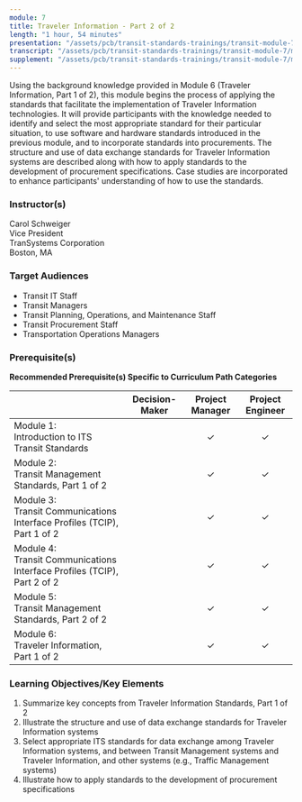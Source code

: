 ```yaml
---
module: 7
title: Traveler Information - Part 2 of 2
length: "1 hour, 54 minutes"
presentation: "/assets/pcb/transit-standards-trainings/transit-module-7/mt7ppt.pdf"
transcript: "/assets/pcb/transit-standards-trainings/transit-module-7/mt7trans.pdf"
supplement: "/assets/pcb/transit-standards-trainings/transit-module-7/mt7sup.pdf"
---
```

Using the background knowledge provided in Module 6 (Traveler Information, Part 1 of 2), this module begins the process of applying the standards that facilitate the implementation of Traveler Information technologies. It will provide participants with the knowledge needed to identify and select the most appropriate standard for their particular situation, to use software and hardware standards introduced in the previous module, and to incorporate standards into procurements. The structure and use of data exchange standards for Traveler Information systems are described along with how to apply standards to the development of procurement specifications. Case studies are incorporated to enhance participants' understanding of how to use the standards.

### Instructor(s)
Carol Schweiger  
Vice President  
TranSystems Corporation  
Boston, MA

### Target Audiences
* Transit IT Staff
* Transit Managers
* Transit Planning, Operations, and Maintenance Staff
* Transit Procurement Staff
* Transportation Operations Managers

### Prerequisite(s)
**Recommended Prerequisite(s) Specific to Curriculum Path Categories**

| | Decision-Maker | Project Manager | Project Engineer |
|---|:---:|:---:|:---:|
| Module 1:<br>Introduction to ITS Transit Standards | | ✓ | ✓ |
| Module 2:<br>Transit Management Standards, Part 1 of 2 | | ✓ | ✓ |
| Module 3:<br>Transit Communications Interface Profiles (TCIP), Part 1 of 2 | | ✓ | ✓ |
| Module 4:<br>Transit Communications Interface Profiles (TCIP), Part 2 of 2 | | ✓ | ✓ |
| Module 5:<br>Transit Management Standards, Part 2 of 2 | | ✓ | ✓ |
| Module 6:<br>Traveler Information, Part 1 of 2 | | ✓ | ✓ |

### Learning Objectives/Key Elements
1. Summarize key concepts from Traveler Information Standards, Part 1 of 2
2. Illustrate the structure and use of data exchange standards for Traveler Information systems
3. Select appropriate ITS standards for data exchange among Traveler Information systems, and between Transit Management systems and Traveler Information, and other systems (e.g., Traffic Management systems)
4. Illustrate how to apply standards to the development of procurement specifications
